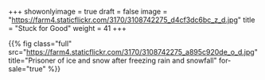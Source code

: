 +++
showonlyimage = true
draft = false
image = "https://farm4.staticflickr.com/3170/3108742275_d4cf3dc6bc_z_d.jpg"
title = "Stuck for Good"
weight = 41
+++

{{% fig class="full" src="https://farm4.staticflickr.com/3170/3108742275_a895c920de_o_d.jpg" title="Prisoner of ice and snow after freezing rain and snowfall" for-sale="true" %}}
